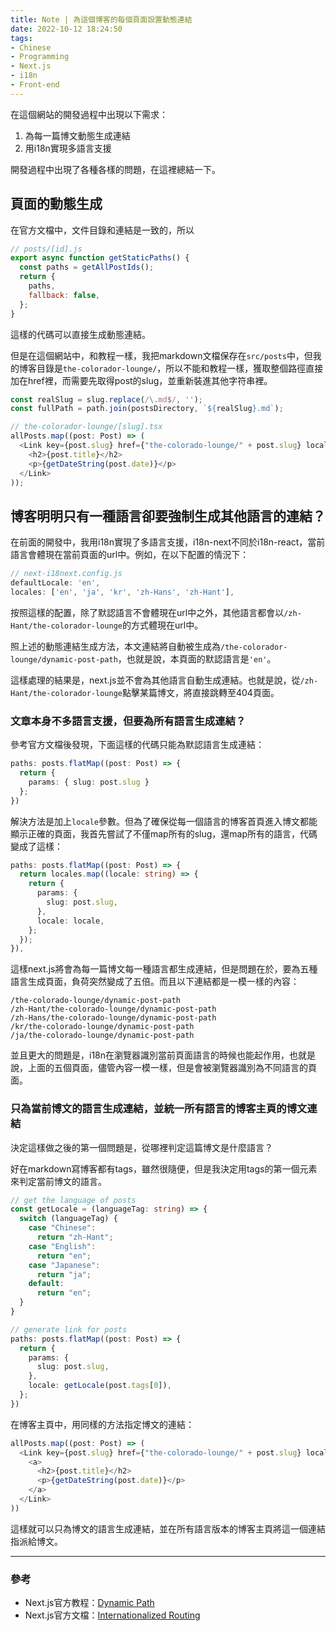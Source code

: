 ```yaml
---
title: Note | 為這個博客的每個頁面設置動態連結
date: 2022-10-12 18:24:50
tags:
- Chinese
- Programming
- Next.js
- i18n
- Front-end
---
```


在這個網站的開發過程中出現以下需求：
1. 為每一篇博文動態生成連結
2. 用i18n實現多語言支援

開發過程中出現了各種各樣的問題，在這裡總結一下。

## 頁面的動態生成

在官方文檔中，文件目錄和連結是一致的，所以
```javascript
// posts/[id].js
export async function getStaticPaths() {
  const paths = getAllPostIds();
  return {
    paths,
    fallback: false,
  };
}
```
這樣的代碼可以直接生成動態連結。

但是在這個網站中，和教程一樣，我把markdown文檔保存在`src/posts`中，但我的博客目錄是`the-colorador-lounge/`，所以不能和教程一樣，獲取整個路徑直接加在href裡，而需要先取得post的slug，並重新裝進其他字符串裡。

```typescript
const realSlug = slug.replace(/\.md$/, '');
const fullPath = path.join(postsDirectory, `${realSlug}.md`);
```

```typescript
// the-colorador-lounge/[slug].tsx
allPosts.map((post: Post) => (
  <Link key={post.slug} href={"the-colorado-lounge/" + post.slug} locale={getLocale(post.tags[0])}>
    <h2>{post.title}</h2>
    <p>{getDateString(post.date)}</p>
  </Link>
));
```

## 博客明明只有一種語言卻要強制生成其他語言的連結？

在前面的開發中，我用i18n實現了多語言支援，i18n-next不同於i18n-react，當前語言會體現在當前頁面的url中。例如，在以下配置的情況下：

```javascript
// next-i18next.config.js
defaultLocale: 'en',
locales: ['en', 'ja', 'kr', 'zh-Hans', 'zh-Hant'],
```
按照這樣的配置，除了默認語言不會體現在url中之外，其他語言都會以`/zh-Hant/the-colorador-lounge`的方式體現在url中。

照上述的動態連結生成方法，本文連結將自動被生成為`/the-colorador-lounge/dynamic-post-path`，也就是說，本頁面的默認語言是`'en'`。

這樣處理的結果是，next.js並不會為其他語言自動生成連結。也就是說，從`/zh-Hant/the-colorador-lounge`點擊某篇博文，將直接跳轉至404頁面。

### 文章本身不多語言支援，但要為所有語言生成連結？

參考官方文檔後發現，下面這樣的代碼只能為默認語言生成連結：

```typescript
paths: posts.flatMap((post: Post) => {
  return {
    params: { slug: post.slug }
  };
})
```

解決方法是加上`locale`參數。但為了確保從每一個語言的博客首頁進入博文都能顯示正確的頁面，我首先嘗試了不僅map所有的slug，還map所有的語言，代碼變成了這樣：

```typescript
paths: posts.flatMap((post: Post) => {
  return locales.map((locale: string) => {
    return {
      params: {
        slug: post.slug,
      },
      locale: locale,
    };
  });
}),
```

這樣next.js將會為每一篇博文每一種語言都生成連結，但是問題在於，要為五種語言生成頁面，負荷突然變成了五倍。而且以下連結都是一模一樣的內容：

```
/the-colorado-lounge/dynamic-post-path
/zh-Hant/the-colorado-lounge/dynamic-post-path
/zh-Hans/the-colorado-lounge/dynamic-post-path
/kr/the-colorado-lounge/dynamic-post-path
/ja/the-colorado-lounge/dynamic-post-path
```

並且更大的問題是，i18n在瀏覽器識別當前頁面語言的時候也能起作用，也就是說，上面的五個頁面，儘管內容一模一樣，但是會被瀏覽器識別為不同語言的頁面。

### 只為當前博文的語言生成連結，並統一所有語言的博客主頁的博文連結

決定這樣做之後的第一個問題是，從哪裡判定這篇博文是什麼語言？

好在markdown寫博客都有tags，雖然很隨便，但是我決定用tags的第一個元素來判定當前博文的語言。

```typescript
// get the language of posts
const getLocale = (languageTag: string) => {
  switch (languageTag) {
    case "Chinese":
      return "zh-Hant";
    case "English":
      return "en";
    case "Japanese":
      return "ja";
    default:
      return "en";
  }
}

// generate link for posts
paths: posts.flatMap((post: Post) => {
  return {
    params: {
      slug: post.slug,
    },
    locale: getLocale(post.tags[0]),
  };
})
```

在博客主頁中，用同樣的方法指定博文的連結：
```typescript
allPosts.map((post: Post) => (
  <Link key={post.slug} href={"the-colorado-lounge/" + post.slug} locale={getLocale(post.tags[0])}>
    <a>
      <h2>{post.title}</h2>
      <p>{getDateString(post.date)}</p>
    </a>
  </Link>
))
```

這樣就可以只為博文的語言生成連結，並在所有語言版本的博客主頁將這一個連結指派給博文。

---

### 參考
* Next.js官方教程：[Dynamic Path](https://nextjs.org/learn/basics/dynamic-routes)
* Next.js官方文檔：[Internationalized Routing](https://nextjs.org/docs/advanced-features/i18n-routing)